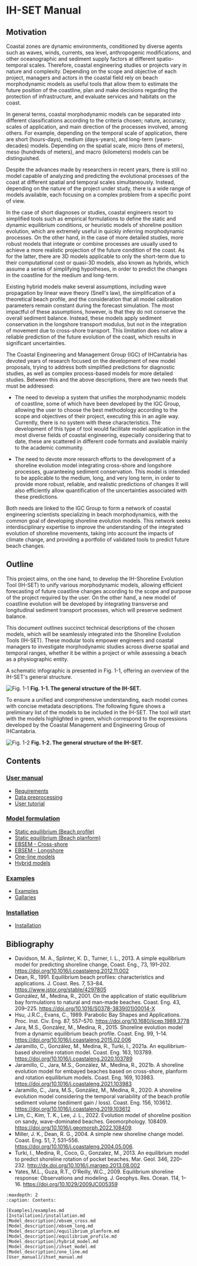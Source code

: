 # IH-SET Manual

## Motivation

Coastal zones are dynamic environments, conditioned by diverse agents such as waves, winds, currents, sea level, anthropogenic modifications, and other oceanographic and sediment supply factors at different spatio-temporal scales. Therefore, coastal engineering studies or projects vary in nature and complexity. Depending on the scope and objective of each project, managers and actors in the coastal field rely on beach morphodynamic models as useful tools that allow them to estimate the future position of the coastline, plan and make decisions regarding the protection of infrastructure, and evaluate services and habitats on the coast.

In general terms, coastal morphodynamic models can be separated into different classifications according to the criteria chosen; nature, accuracy, scales of application, and main direction of the processes involved, among others. For example, depending on the temporal scale of application, there are short (hours-days), medium (days-years), and long-term (years-decades) models. Depending on the spatial scale, micro (tens of meters), meso (hundreds of meters), and macro (kilometers) models can be distinguished.

Despite the advances made by researchers in recent years, there is still no model capable of analyzing and predicting the evolutional processes of the coast at different spatial and temporal scales simultaneously. Instead, depending on the nature of the project under study, there is a wide range of models available, each focusing on a complex problem from a specific point of view.

In the case of short diagnoses or studies, coastal engineers resort to simplified tools such as empirical formulations to define the static and dynamic equilibrium conditions, or heuristic models of shoreline position evolution, which are extremely useful in quickly inferring morphodynamic processes. On the other hand, in the case of more detailed studies, more robust models that integrate or combine processes are usually used to achieve a more realistic projection of the future condition of the coast. As for the latter, there are 3D models applicable to only the short-term due to their computational cost or quasi-3D models, also known as hybrids, which assume a series of simplifying hypotheses, in order to predict the changes in the coastline for the medium and long-term.

Existing hybrid models make several assumptions, including wave propagation by linear wave theory (Snell's law), the simplification of a theoretical beach profile, and the consideration that all model calibration parameters remain constant during the forecast simulation. The most impactful of these assumptions, however, is that they do not conserve the overall sediment balance. Instead, these models apply sediment conservation in the longshore transport modulus, but not in the integration of movement due to cross-shore transport. This limitation does not allow a reliable prediction of the future evolution of the coast, which results in significant uncertainties.

The Coastal Engineering and Management Group (IGC) of IHCantabria has devoted years of research focused on the development of new model proposals, trying to address both simplified predictions for diagnostic studies, as well as complex process-based models for more detailed studies. Between this and the above descriptions, there are two needs that must be addressed:

- The need to develop a system that unifies the morphodynamic models of coastline, some of which have been developed by the IGC Group, allowing the user to choose the best methodology according to the scope and objectives of their project, executing this in an agile way. Currently, there is no system with these characteristics. The development of this type of tool would facilitate model application in the most diverse fields of coastal engineering, especially considering that to date, these are scattered in different code formats and available mainly to the academic community.

- The need to devote more research efforts to the development of a shoreline evolution model integrating cross-shore and longshore processes, guaranteeing sediment conservation. This model is intended to be applicable to the medium, long, and very long term, in order to provide more robust, reliable, and realistic predictions of changes It will also efficiently allow quantification of the uncertainties associated with these predictions. 

Both needs are linked to the IGC Group to form a network of coastal engineering scientists specializing in beach morphodynamics, with the common goal of developing shoreline evolution models. This network seeks interdisciplinary expertise to improve the understanding of the integrated evolution of shoreline movements, taking into account the impacts of climate change, and providing a portfolio of validated tools to predict future beach changes.

## Outline

This project aims, on the one hand, to develop the IH-Shoreline Evolution Tool (IH-SET) to unify various morphodynamic models, allowing efficient forecasting of future coastline changes according to the scope and purpose of the project required by the user. On the other hand, a new model of coastline evolution will be developed by integrating transverse and longitudinal sediment transport processes, which will preserve sediment balance.

This document outlines succinct technical descriptions of the chosen models, which will be seamlessly integrated into the Shoreline Evolution Tools (IH-SET). These modular tools empower engineers and coastal managers to investigate morphodynamic studies across diverse spatial and temporal ranges, whether it be within a project or while assessing a beach as a physiographic entity.

A schematic infographic is presented in Fig. 1-1, offering an overview of the IH-SET's general structure.

![Fig. 1-1](images/Figure0_1.png)
**Fig. 1-1. The general structure of the IH-SET.**

To ensure a unified and comprehensive understanding, each model comes with concise metadata descriptions.
The following figure shows a preliminary list of the models to be included in the IH-SET. The tool will start with the models highlighted in green, which correspond to the expressions developed by the Coastal Management and Engineering Group of IHCantabria.

![Fig. 1-2](images/Figure0_2.png) 
**Fig. 1-2. The general structure of the IH-SET.**

## Contents

### [User manual]([User_manual]/ihset_manual.md)
- [Requirements]([User_manual]/ihset_manual.md)
- [Data preprocessing]([User_manual]/ihset_manual.md)
- [User tutorial]([User_manual]/ihset_manual.md)

### [Model formulation]([Model_description]/ihset_model.md)
- [Static equilibrium (Beach profile)]([Model_description]/equilibrium_profile.md)
- [Static equilibrium (Beach planform)]([Model_description]/equilibrium_planform.md)
- [EBSEM - Cross-shore ]([Model_description]/ebsem_cross.md)
- [EBSEM - Longshore ]([Model_description]/ebsem_long.md)
- [One-line models]([Model_description]/one_line.md)
- [Hybrid models]([Model_description]/hybrid_model.md)

### [Examples]([Examples]/examples.md)
- [Examples]([Examples]/examples.md)
- [Gallaries]([Examples]/examples.md)

### [Installation]([Installation]/installation.md)
- [Installation]([Installation]/installation.md)

## Bibliography

- Davidson, M. A., Splinter, K. D., Turner, I. L., 2013. A simple equilibrium model for predicting shoreline change, Coast. Eng., 73, 191–202. https://doi.org/10.1016/j.coastaleng.2012.11.002
- Dean, R., 1991. Equilibrium beach profiles: characteristics and applications. J. Coast. Res. 7, 53–84. https://www.jstor.org/stable/4297805
- González, M., Medina, R., 2001. On the application of static equilibrium bay formulations to natural and man-made beaches. Coast. Eng. 43, 209–225. https://doi.org/10.1016/S0378-3839(01)00014-X
- Hsu, J.R.C., Evans, C., 1989. Parabolic Bay Shapes and Applications. Proc. Inst. Civ. Eng. 87, 557–570. https://doi.org/10.1680/iicep.1989.3778
- Jara, M.S., González, M., Medina, R., 2015. Shoreline evolution model from a dynamic equilibrium beach profile. Coast. Eng. 99, 1–14. https://doi.org/10.1016/j.coastaleng.2015.02.006
- Jaramillo, C., González, M., Medina, R., Turki, I., 2021a. An equilibrium-based shoreline rotation model. Coast. Eng. 163, 103789. https://doi.org/10.1016/j.coastaleng.2020.103789
- Jaramillo, C., Jara, M.S., González, M., Medina, R., 2021b. A shoreline evolution model for embayed beaches based on cross-shore, planform and rotation equilibrium models. Coast. Eng. 169, 103983. https://doi.org/10.1016/j.coastaleng.2021.103983
- Jaramillo, C., Jara, M.S., González, M., Medina, R., 2020. A shoreline evolution model considering the temporal variability of the beach profile sediment volume (sediment gain / loss). Coast. Eng. 156, 103612. https://doi.org/10.1016/j.coastaleng.2019.103612
- Lim, C., Kim, T. K., Lee, J. L., 2022. Evolution model of shoreline position on sandy, wave-dominated beaches. Geomorphology. 108409. https://doi.org/10.1016/j.geomorph.2022.108409.
- Miller, J. K., Dean, R. G., 2004. A simple new shoreline change model. Coast. Eng. 51, 7, 531–556. https://doi.org/10.1016/j.coastaleng.2004.05.006.
- Turki, I., Medina, R., Coco, G., Gonzalez, M., 2013. An equilibrium model to predict shoreline rotation of pocket beaches. Mar. Geol. 346, 220–232. http://dx.doi.org/10.1016/j.margeo.2013.08.002
- Yates, M.L., Guza, R.T., O’Reilly, W.C., 2009. Equilibrium shoreline response: Observations and modeling. J. Geophys. Res. Ocean. 114, 1–16. https://doi.org/10.1029/2009JC005359

```{toctree}
:maxdepth: 2
:caption: Contents:

[Examples]/examples.md
[Installation]/installation.md
[Model_description]/ebsem_cross.md
[Model_description]/ebsem_long.md
[Model_description]/equilibrium_planform.md
[Model_description]/equilibrium_profile.md
[Model_description]/hybrid_model.md
[Model_description]/ihset_model.md
[Model_description]/one_line.md
[User_manual]/ihset_manual.md